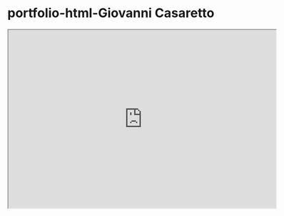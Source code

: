 # portfolio-html-Giovanni Casaretto
<iframe src="https://github.com/GiovanniCLC/portfolio-html-CasaretoGio/index.html" width="600" height="400"></iframe>
